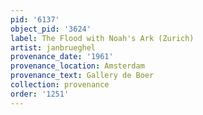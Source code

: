 ```yaml
---
pid: '6137'
object_pid: '3624'
label: The Flood with Noah's Ark (Zurich)
artist: janbrueghel
provenance_date: '1961'
provenance_location: Amsterdam
provenance_text: Gallery de Boer
collection: provenance
order: '1251'
---
```

